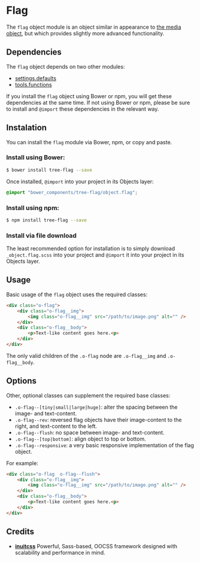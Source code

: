 # Flag

The `flag` object module is an object similar in appearance to
[the media object](https://github.com/treeframework/object.media), but which
provides slightly more advanced functionality.

## Dependencies

The `flag` object depends on two other modules:

* [settings.defaults](https://github.com/treeframework/settings.defaults)
* [tools.functions](https://github.com/treeframework/tools.functions)

If you install the `flag` object using Bower or npm, you will get these 
dependencies at the same time. If not using Bower or npm, please be sure to 
install and `@import` these dependencies in the relevant way.

## Instalation

You can install the `flag` module via Bower, npm, or copy and paste.

### Install using Bower:

```sh
$ bower install tree-flag --save
```

Once installed, `@import` into your project in its Objects layer:

```scss
@import "bower_components/tree-flag/object.flag";
```

### Install using npm:

```sh
$ npm install tree-flag --save
```

### Install via file download

The least recommended option for installation is to simply download
`_object.flag.scss` into your project and `@import` it into your project in
its Objects layer.

## Usage

Basic usage of the `flag` object uses the required classes:

```html
<div class="o-flag">
    <div class="o-flag__img">
        <img class="o-flag__img" src="/path/to/image.png" alt="" />
    </div>
    <div class="o-flag__body">
        <p>Text-like content goes here.<p>
    </div>
</div>
```

The only valid children of the `.o-flag` node are `.o-flag__img` and 
`.o-flag__body`.

## Options

Other, optional classes can supplement the required base classes:

* `.o-flag--[tiny|small|large|huge]`: alter the spacing between the image- and
  text-content.
* `.o-flag--rev`: reversed flag objects have their image-content to the right,
  and text-content to the left.
* `.o-flag--flush`: no space between image- and text-content.
* `.o-flag--[top|bottom]`: align object to top or bottom.
* `.o-flag--responsive`: a very basic responsive implementation of the flag object.

For example:

```html
<div class="o-flag  o-flag--flush">
    <div class="o-flag__img">
        <img class="o-flag__img" src="/path/to/image.png" alt="" />
    </div>
    <div class="o-flag__body">
        <p>Text-like content goes here.<p>
    </div>
</div>
```

## Credits

* **[inuitcss](https://github.com/inuitcss)** Powerful, Sass-based, OOCSS
framework designed with scalability and performance in mind.

